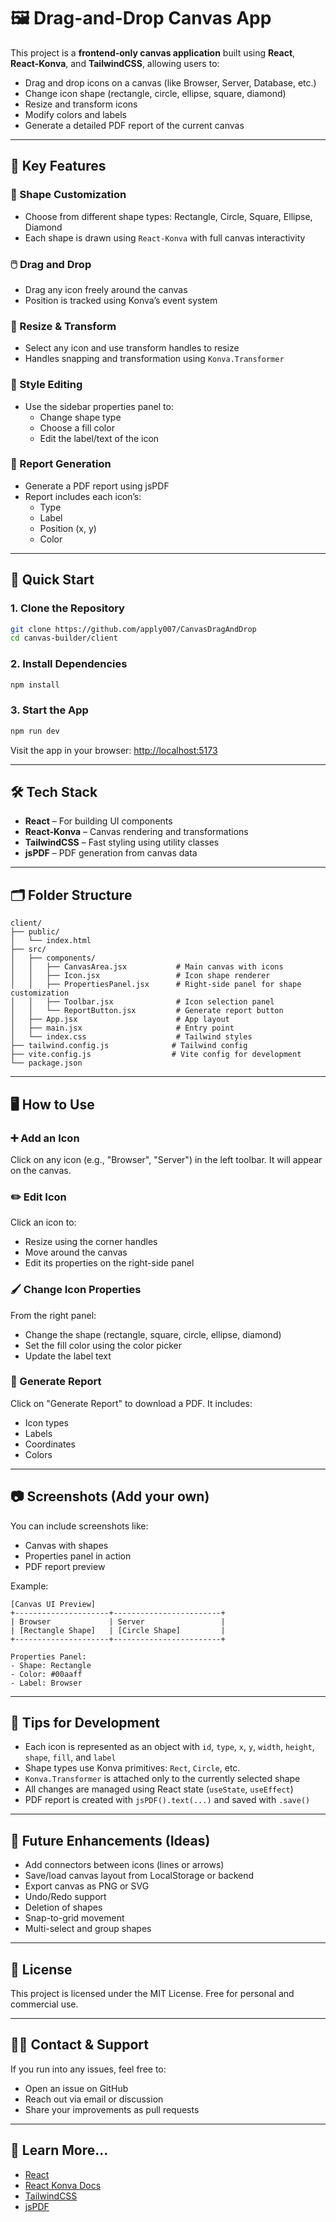 # 🖼️ Drag-and-Drop Canvas App

This project is a **frontend-only canvas application** built using **React**, **React-Konva**, and **TailwindCSS**, allowing users to:

- Drag and drop icons on a canvas (like Browser, Server, Database, etc.)
- Change icon shape (rectangle, circle, ellipse, square, diamond)
- Resize and transform icons
- Modify colors and labels
- Generate a detailed PDF report of the current canvas

---

## 🌟 Key Features

### 🎨 Shape Customization
- Choose from different shape types: Rectangle, Circle, Square, Ellipse, Diamond
- Each shape is drawn using `React-Konva` with full canvas interactivity

### 🖱️ Drag and Drop
- Drag any icon freely around the canvas
- Position is tracked using Konva’s event system

### 📐 Resize & Transform
- Select any icon and use transform handles to resize
- Handles snapping and transformation using `Konva.Transformer`

### 🎨 Style Editing
- Use the sidebar properties panel to:
  - Change shape type
  - Choose a fill color
  - Edit the label/text of the icon

### 📄 Report Generation
- Generate a PDF report using jsPDF
- Report includes each icon’s:
  - Type
  - Label
  - Position (x, y)
  - Color

---

## 🚀 Quick Start

### 1. Clone the Repository

```bash
git clone https://github.com/apply007/CanvasDragAndDrop
cd canvas-builder/client
```

### 2. Install Dependencies

```bash
npm install
```

### 3. Start the App

```bash
npm run dev
```

Visit the app in your browser: [http://localhost:5173](http://localhost:5173)

---

## 🛠️ Tech Stack

- **React** – For building UI components
- **React-Konva** – Canvas rendering and transformations
- **TailwindCSS** – Fast styling using utility classes
- **jsPDF** – PDF generation from canvas data

---

## 🗂️ Folder Structure

```
client/
├── public/
│   └── index.html
├── src/
│   ├── components/
│   │   ├── CanvasArea.jsx           # Main canvas with icons
│   │   ├── Icon.jsx                 # Icon shape renderer
│   │   ├── PropertiesPanel.jsx      # Right-side panel for shape customization
│   │   ├── Toolbar.jsx              # Icon selection panel
│   │   └── ReportButton.jsx         # Generate report button
│   ├── App.jsx                      # App layout
│   ├── main.jsx                     # Entry point
│   └── index.css                    # Tailwind styles
├── tailwind.config.js              # Tailwind config
├── vite.config.js                  # Vite config for development
└── package.json
```

---

## 🖥️ How to Use

### ➕ Add an Icon
Click on any icon (e.g., "Browser", "Server") in the left toolbar. It will appear on the canvas.

### ✏️ Edit Icon
Click an icon to:
- Resize using the corner handles
- Move around the canvas
- Edit its properties on the right-side panel

### 🖌️ Change Icon Properties
From the right panel:
- Change the shape (rectangle, square, circle, ellipse, diamond)
- Set the fill color using the color picker
- Update the label text

### 🧾 Generate Report
Click on "Generate Report" to download a PDF. It includes:
- Icon types
- Labels
- Coordinates
- Colors

---

## 📷 Screenshots (Add your own)

You can include screenshots like:

- Canvas with shapes
- Properties panel in action
- PDF report preview

Example:

```
[Canvas UI Preview]
+---------------------+------------------------+
| Browser             | Server                 |
| [Rectangle Shape]   | [Circle Shape]         |
+---------------------+------------------------+

Properties Panel:
- Shape: Rectangle
- Color: #00aaff
- Label: Browser
```

---

## 📌 Tips for Development

- Each icon is represented as an object with `id`, `type`, `x`, `y`, `width`, `height`, `shape`, `fill`, and `label`
- Shape types use Konva primitives: `Rect`, `Circle`, etc.
- `Konva.Transformer` is attached only to the currently selected shape
- All changes are managed using React state (`useState`, `useEffect`)
- PDF report is created with `jsPDF().text(...)` and saved with `.save()`

---

## 🚧 Future Enhancements (Ideas)

- Add connectors between icons (lines or arrows)
- Save/load canvas layout from LocalStorage or backend
- Export canvas as PNG or SVG
- Undo/Redo support
- Deletion of shapes
- Snap-to-grid movement
- Multi-select and group shapes

---

## 📄 License

This project is licensed under the MIT License. Free for personal and commercial use.

---

## 🙋‍♂️ Contact & Support

If you run into any issues, feel free to:
- Open an issue on GitHub
- Reach out via email or discussion
- Share your improvements as pull requests

---

## 🧠 Learn More...

- [React](https://reactjs.org/)
- [React Konva Docs](https://konvajs.org/docs/react/)
- [TailwindCSS](https://tailwindcss.com/)
- [jsPDF](https://github.com/parallax/jsPDF)
 
